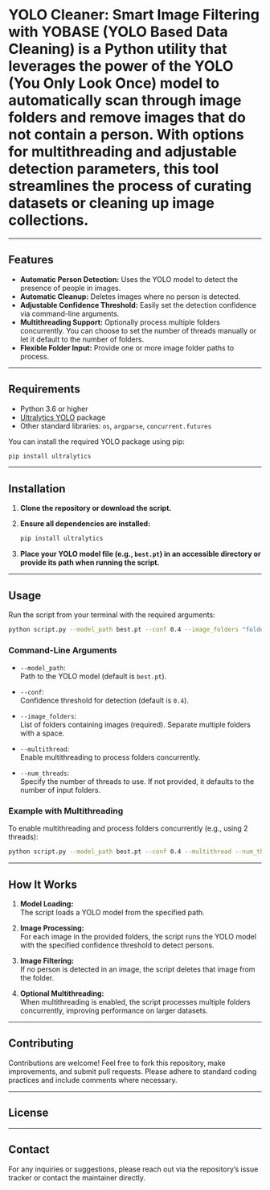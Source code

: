 # YOLO Cleaner: Smart Image Filtering with YOBASE (YOLO Based Data Cleaning) is a Python utility that leverages the power of the YOLO (You Only Look Once) model to automatically scan through image folders and remove images that do not contain a person. With options for multithreading and adjustable detection parameters, this tool streamlines the process of curating datasets or cleaning up image collections.

---

## Features

- **Automatic Person Detection:** Uses the YOLO model to detect the presence of people in images.
- **Automatic Cleanup:** Deletes images where no person is detected.
- **Adjustable Confidence Threshold:** Easily set the detection confidence via command-line arguments.
- **Multithreading Support:** Optionally process multiple folders concurrently. You can choose to set the number of threads manually or let it default to the number of folders.
- **Flexible Folder Input:** Provide one or more image folder paths to process.

---

## Requirements

- Python 3.6 or higher
- [Ultralytics YOLO](https://github.com/ultralytics/ultralytics) package  
- Other standard libraries: `os`, `argparse`, `concurrent.futures`

You can install the required YOLO package using pip:

```bash
pip install ultralytics
```

---

## Installation

1. **Clone the repository or download the script.**

2. **Ensure all dependencies are installed:**

   ```bash
   pip install ultralytics
   ```

3. **Place your YOLO model file (e.g., `best.pt`) in an accessible directory or provide its path when running the script.**

---

## Usage

Run the script from your terminal with the required arguments:

```bash
python script.py --model_path best.pt --conf 0.4 --image_folders "folder1" "folder2" "folder3"
```

### Command-Line Arguments

- `--model_path`:  
  Path to the YOLO model (default is `best.pt`).

- `--conf`:  
  Confidence threshold for detection (default is `0.4`).

- `--image_folders`:  
  List of folders containing images (required). Separate multiple folders with a space.

- `--multithread`:  
  Enable multithreading to process folders concurrently.

- `--num_threads`:  
  Specify the number of threads to use. If not provided, it defaults to the number of input folders.

### Example with Multithreading

To enable multithreading and process folders concurrently (e.g., using 2 threads):

```bash
python script.py --model_path best.pt --conf 0.4 --multithread --num_threads 2 --image_folders "folder1" "folder2" "folder3"
```

---

## How It Works

1. **Model Loading:**  
   The script loads a YOLO model from the specified path.

2. **Image Processing:**  
   For each image in the provided folders, the script runs the YOLO model with the specified confidence threshold to detect persons.

3. **Image Filtering:**  
   If no person is detected in an image, the script deletes that image from the folder.

4. **Optional Multithreading:**  
   When multithreading is enabled, the script processes multiple folders concurrently, improving performance on larger datasets.

---

## Contributing

Contributions are welcome! Feel free to fork this repository, make improvements, and submit pull requests. Please adhere to standard coding practices and include comments where necessary.

---

## License


---

## Contact

For any inquiries or suggestions, please reach out via the repository’s issue tracker or contact the maintainer directly.
